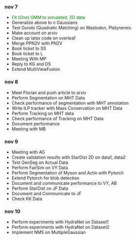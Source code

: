 ### nov 7 
* <span style="color:green">Fit (*One*) GMM to simulated, 2D data</span> 
* Generalize above to n Gaussians
* Test Gurobi (Quadratic Matching) on Mastodon, Platynereis 
* Make account on arxiv
* Clean up latex code on overleaf
* Merge PPN2V with PN2V
* Book ticket to SS
* Book ticket to L
* Meeting With MP
* Reply to KG and DS
* Extend MultiViewFusion

### nov 8
* Meet Florian and push article to arxiv
* Perform Segmentation on MHT Data
* Check performance of segmentation with MHT annotation
* Write ILP tracker with Mass Conservation on MHT Data
* Perform Tracking on MHT data
* Check performance of Tracking on MHT Data
* Document performance
* Meeting with MB

### nov 9
* Meeting with AG
* Create validation results with StarDist 2D on data1, data2
* Test GenSeg on Actual Data
* Perform FairSim on VY Data
* Perform Segmentation of Myson and Actin with Pytorch
* Extend Pytorch for blob detection
* Document and communicate performance to VY, AB
* Perform StarDist on JF Data
* Document and Communicate to JF
* Check KK Data

### nov 10
* Perform experiments with HydraNet on Dataset1
* Perform experiments with HydraNet on Dataset2
* Implement NMS on MultipleGaussian





